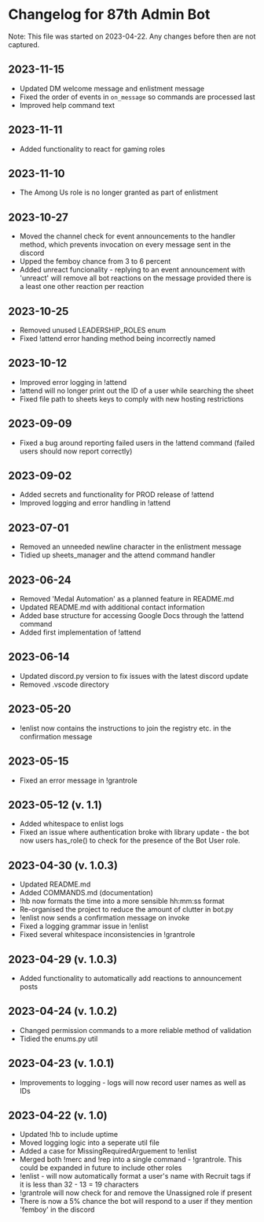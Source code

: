 # Changelog for 87th Admin Bot
Note: This file was started on 2023-04-22. Any changes before then are not captured.

## 2023-11-15
- Updated DM welcome message and enlistment message 
- Fixed the order of events in `on_message` so commands are processed last
- Improved help command text

## 2023-11-11
- Added functionality to react for gaming roles

## 2023-11-10
- The Among Us role is no longer granted as part of enlistment

## 2023-10-27
- Moved the channel check for event announcements to the handler method, which prevents invocation on every message sent in the discord
- Upped the femboy chance from 3 to 6 percent
- Added unreact funcionality - replying to an event announcement with 'unreact' will remove all bot reactions on the message provided there is a least one other reaction per reaction

## 2023-10-25
- Removed unused LEADERSHIP_ROLES enum
- Fixed !attend error handing method being incorrectly named

## 2023-10-12
- Improved error logging in !attend
- !attend will no longer print out the ID of a user while searching the sheet
- Fixed file path to sheets keys to comply with new hosting restrictions

## 2023-09-09
- Fixed a bug around reporting failed users in the !attend command (failed users should now report correctly)

## 2023-09-02
- Added secrets and functionality for PROD release of !attend
- Improved logging and error handling in !attend

## 2023-07-01
- Removed an unneeded newline character in the enlistment message
- Tidied up sheets_manager and the attend command handler

## 2023-06-24
- Removed 'Medal Automation' as a planned feature in README.md
- Updated README.md with additional contact information
- Added base structure for accessing Google Docs through the !attend command
- Added first implementation of !attend

## 2023-06-14
- Updated discord.py version to fix issues with the latest discord update
- Removed .vscode directory

## 2023-05-20
- !enlist now contains the instructions to join the registry etc. in the confirmation message

## 2023-05-15
- Fixed an error message in !grantrole

## 2023-05-12 (v. 1.1)
- Added whitespace to enlist logs
- Fixed an issue where authentication broke with library update - the bot now users has_role() to check for the presence of the Bot User role.

## 2023-04-30 (v. 1.0.3)
- Updated README.md
- Added COMMANDS.md (documentation)
- !hb now formats the time into a more sensible hh:mm:ss format
- Re-organised the project to reduce the amount of clutter in bot.py
- !enlist now sends a confirmation message on invoke
- Fixed a logging grammar issue in !enlist
- Fixed several whitespace inconsistencies in !grantrole

## 2023-04-29 (v. 1.0.3)
- Added functionality to automatically add reactions to announcement posts

## 2023-04-24 (v. 1.0.2)
- Changed permission commands to a more reliable method of validation
- Tidied the enums.py util

## 2023-04-23 (v. 1.0.1)
- Improvements to logging - logs will now record user names as well as IDs

## 2023-04-22 (v. 1.0)
- Updated !hb to include uptime
- Moved logging logic into a seperate util file
- Added a case for MissingRequiredArguement to !enlist
- Merged both !merc and !rep into a single command - !grantrole. This could be expanded in future to include other roles
- !enlist - will now automatically format a user's name with Recruit tags if it is less than 32 - 13 = 19 characters
- !grantrole will now check for and remove the Unassigned role if present
- There is now a 5% chance the bot will respond to a user if they mention 'femboy' in the discord